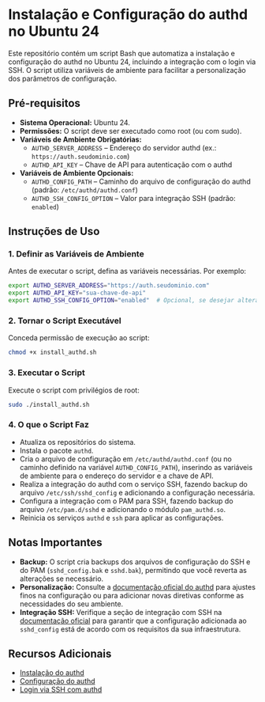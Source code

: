 # Instalação e Configuração do authd no Ubuntu 24

Este repositório contém um script Bash que automatiza a instalação e configuração do authd no Ubuntu 24, incluindo a integração com o login via SSH. O script utiliza variáveis de ambiente para facilitar a personalização dos parâmetros de configuração.

## Pré-requisitos

- **Sistema Operacional:** Ubuntu 24.
- **Permissões:** O script deve ser executado como root (ou com sudo).
- **Variáveis de Ambiente Obrigatórias:**
  - `AUTHD_SERVER_ADDRESS` – Endereço do servidor authd (ex.: `https://auth.seudominio.com`)
  - `AUTHD_API_KEY` – Chave de API para autenticação com o authd
- **Variáveis de Ambiente Opcionais:**
  - `AUTHD_CONFIG_PATH` – Caminho do arquivo de configuração do authd (padrão: `/etc/authd/authd.conf`)
  - `AUTHD_SSH_CONFIG_OPTION` – Valor para integração SSH (padrão: `enabled`)

## Instruções de Uso

### 1. Definir as Variáveis de Ambiente

Antes de executar o script, defina as variáveis necessárias. Por exemplo:

```bash
export AUTHD_SERVER_ADDRESS="https://auth.seudominio.com"
export AUTHD_API_KEY="sua-chave-de-api"
export AUTHD_SSH_CONFIG_OPTION="enabled"  # Opcional, se desejar alterar o padrão
```

### 2. Tornar o Script Executável

Conceda permissão de execução ao script:

```bash
chmod +x install_authd.sh
```

### 3. Executar o Script

Execute o script com privilégios de root:

```bash
sudo ./install_authd.sh
```

### 4. O que o Script Faz

- Atualiza os repositórios do sistema.
- Instala o pacote `authd`.
- Cria o arquivo de configuração em `/etc/authd/authd.conf` (ou no caminho definido na variável `AUTHD_CONFIG_PATH`), inserindo as variáveis de ambiente para o endereço do servidor e a chave de API.
- Realiza a integração do authd com o serviço SSH, fazendo backup do arquivo `/etc/ssh/sshd_config` e adicionando a configuração necessária.
- Configura a integração com o PAM para SSH, fazendo backup do arquivo `/etc/pam.d/sshd` e adicionando o módulo `pam_authd.so`.
- Reinicia os serviços `authd` e `ssh` para aplicar as configurações.

## Notas Importantes

- **Backup:** O script cria backups dos arquivos de configuração do SSH e do PAM (`sshd_config.bak` e `sshd.bak`), permitindo que você reverta as alterações se necessário.
- **Personalização:** Consulte a [documentação oficial do authd](https://documentation.ubuntu.com/authd/en/latest/howto/configure-authd/) para ajustes finos na configuração ou para adicionar novas diretivas conforme as necessidades do seu ambiente.
- **Integração SSH:** Verifique a seção de integração com SSH na [documentação oficial](https://documentation.ubuntu.com/authd/en/latest/howto/login-ssh/#) para garantir que a configuração adicionada ao `sshd_config` está de acordo com os requisitos da sua infraestrutura.

## Recursos Adicionais

- [Instalação do authd](https://documentation.ubuntu.com/authd/en/latest/howto/install-authd/)
- [Configuração do authd](https://documentation.ubuntu.com/authd/en/latest/howto/configure-authd/)
- [Login via SSH com authd](https://documentation.ubuntu.com/authd/en/latest/howto/login-ssh/#)